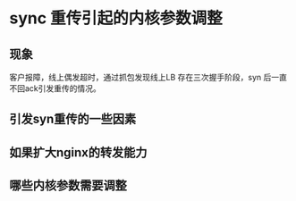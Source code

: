 # sync 重传引起的内核参数调整

## 现象
客户报障，线上偶发超时，通过抓包发现线上LB 存在三次握手阶段，syn 后一直不回ack引发重传的情况。

## 引发syn重传的一些因素


## 如果扩大nginx的转发能力

## 哪些内核参数需要调整
